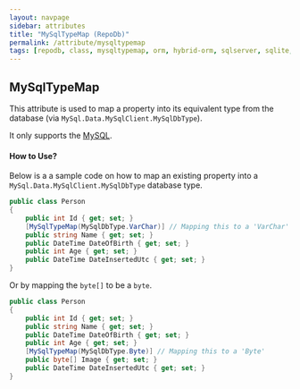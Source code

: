 ```yaml
---
layout: navpage
sidebar: attributes
title: "MySqlTypeMap (RepoDb)"
permalink: /attribute/mysqltypemap
tags: [repodb, class, mysqltypemap, orm, hybrid-orm, sqlserver, sqlite, mysql, postgresql]
---
```


## MySqlTypeMap

This attribute is used to map a property into its equivalent type from the database (via `MySql.Data.MySqlClient.MySqlDbType`).

It only supports the [MySQL](https://www.nuget.org/packages/RepoDb.MySql).

#### How to Use?

Below is a a sample code on how to map an existing property into a `MySql.Data.MySqlClient.MySqlDbType` database type.

```csharp
public class Person
{
	public int Id { get; set; }
	[MySqlTypeMap(MySqlDbType.VarChar)] // Mapping this to a 'VarChar'
	public string Name { get; set; }
	public DateTime DateOfBirth { get; set; }
	public int Age { get; set; }
	public DateTime DateInsertedUtc { get; set; }
}
```

Or by mapping the `byte[]` to be a `byte`.

```csharp
public class Person
{
	public int Id { get; set; }
	public string Name { get; set; }
	public DateTime DateOfBirth { get; set; }
	public int Age { get; set; }
	[MySqlTypeMap(MySqlDbType.Byte)] // Mapping this to a 'Byte'
	public byte[] Image { get; set; }
	public DateTime DateInsertedUtc { get; set; }
}
```